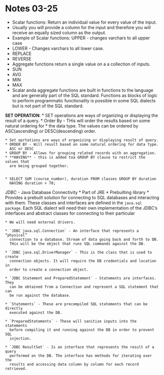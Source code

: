 # Notes 03-25 #

* Scalar functions: Return an individual value for every value of the input.
*  Usually you will provide a column for the input and therefore you will 
   receive an equally sized column as the output.
* Example of Scalar functions: UPPER - changes varchars to all upper case
* LOWER - Changes varchars to all lower case.
* REPLACE
* REVERSE
* Aggregate functions return a single value on a a collection of inputs.
* SUN
* AVG
* MIN
* MAX
* Scalar anda aggregate functions are built in functions to the language and are 
  generally part of the SQL standard. Functions as blocks of logic to perform 
  programmatic functionality is possible in some SQL dialects but is not part 
  of the SQL standard.


**SET OPERATION**:
    * SET operations are ways of organizing or displaying the result of a query.
    * Order By - THis will order the results based on some natural ordering for 
    * the data type. The values can be ordered by ASC(ascending) or 
      DESC(descending) order. 


    * Set oprtations are ways of organizing or displaying result of query.
    * ORDER BY - Will result based on some natural ordering for data type. 
      ASC or DESC
    * GROUP BY - Allows for grouping related records with an aggregation.
    * **HAVING** - this is added toa GROUP BY clause to restrict the values that 
      are being grouped together.


    * SELECT SUM (course_number), duration FROM classes GROUP BY duration 
      HAVING duration > 70; 

JDBC - Java Database Connectivity 
    * Part of JRE
    * Prebuilting library
    * Provides a prebuilt solution for connecting to SQL databases and 
      interacting with them. These classes and interfaces are defined in the 
      `java.sql package`. Each SQL dialect will need their own implementation 
      of the JDBC’s interfaces and abstract classes for connecting to their 
      particular 
    
    * We will need external drivers.  

    * `JDBC java.sql.Connection` - An interface that represents a “physical” 
      connection to a database. Stream of data going back and forth to DB. 
      THis will be the object that runs SQL commands against the DB. 

    * `JDBC java.sql.DriverManager` - This is the class that is used to create 
      connection objects. It will require the DB credentials and location in 
      order to create a connection object.

    * `JDBC Statement and PreparedStatement` - Statements are interfaces. They 
      can be obtained from a Connection and represent a SQL statement that can 
      be run against the database.

    * `Statements` - These are precompiled SQL statements that can be directly 
      executed against the DB.

    * `PreparedStatements` - These will sanitize inputs into the statements 
      before compiling it and running against the DB in order to prevent SQL 
      injection.

    * `JDBC ResultSet` - Is an interface that represents the result of a query 
      performed on the DB. The interface has methods for iterating over the 
      results and accessing data column by column for each record retrieved. 